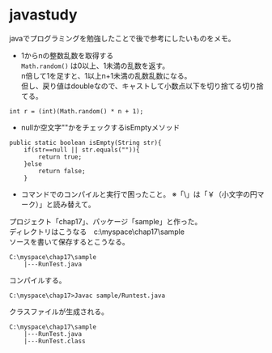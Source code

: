 # javastudy
javaでプログラミングを勉強したことで後で参考にしたいものをメモ。  

* 1からnの整数乱数を取得する  
`Math.random()`
は0以上、1未満の乱数を返す。  
n倍して1を足すと、1以上n+1未満の乱数乱数になる。  
但し、戻り値はdoubleなので、キャストして小数点以下を切り捨てる切り捨てる。

```java:random
int r = (int)(Math.random() * n + 1);
```
  
* nullか空文字""かをチェックするisEmptyメソッド
```
public static boolean isEmpty(String str){
	if(str==null || str.equals("")){
		return true;
	}else
		return false;
	}
```

* コマンドでのコンパイルと実行で困ったこと。 
※「\」は「￥（小文字の円マーク）」と読み替えて。  

プロジェクト「chap17」、パッケージ「sample」と作った。  
ディレクトリはこうなる　c:\myspace\chap17\sample  
ソースを書いて保存するとこうなる。

``` 
C:\myspace\chap17\sample
	|---RunTest.java
```

コンパイルする。
```
C:\myspace\chap17>Javac sample/Runtest.java
```

クラスファイルが生成される。  
``` 
C:\myspace\chap17\sample
	|---RunTest.java
	|---RunTest.class
```

